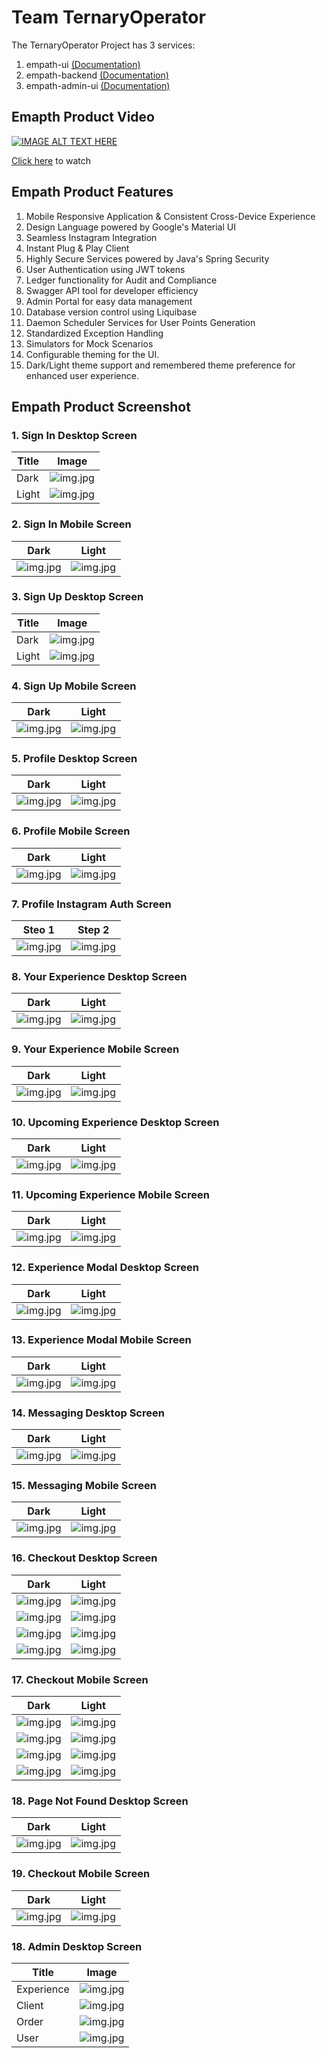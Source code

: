 # Team TernaryOperator
The TernaryOperator Project has 3 services:
1. empath-ui [(Documentation)](https://github.com/prathmesh36/empath/tree/main/empath-ui)
2. empath-backend [(Documentation)](https://github.com/prathmesh36/empath/tree/main/empath-backend)
3. empath-admin-ui [(Documentation)](https://github.com/prathmesh36/empath/tree/main/empath-admin-ui)


## Emapth Product Video
[![IMAGE ALT TEXT HERE](https://i3.ytimg.com/vi/xKR4vSYvK28/hqdefault.jpg)](https://www.youtube.com/watch?v=xKR4vSYvK28&ab_channel=PrathmeshMhapsekar)

[Click here](https://www.youtube.com/watch?v=xKR4vSYvK28&ab_channel=PrathmeshMhapsekar "Empath Product Video") to watch

## Empath Product Features

1. Mobile Responsive Application & Consistent Cross-Device Experience
2. Design Language powered by Google's Material UI
3. Seamless Instagram Integration
4. Instant Plug & Play Client
5. Highly Secure Services powered by Java's Spring Security
6. User Authentication using JWT tokens
7. Ledger functionality for Audit and Compliance
8. Swagger API tool for developer efficiency
9. Admin Portal for easy data management
10. Database version control using Liquibase
11. Daemon Scheduler Services for User Points Generation
12. Standardized Exception Handling
13. Simulators for Mock Scenarios
14. Configurable theming for the UI.
15. Dark/Light theme support and remembered theme preference for enhanced user experience.


## Empath Product Screenshot

### 1. Sign In Desktop Screen
|Title|Image|
|-----|-----|
|Dark|![img.jpg](empath-docs/SignIn_Web.jpeg)|
|Light|![img.jpg](empath-docs/SignIn_2_Web.jpeg)|

### 2. Sign In Mobile Screen

|Dark|Light|
|----|-----|
|![img.jpg](empath-docs/SignIn_Mobile.jpeg)|![img.jpg](empath-docs/SignIn_2_Mobile.jpeg)|

### 3. Sign Up Desktop Screen
|Title|Image|
|-----|-----|
|Dark|![img.jpg](empath-docs/SignUp_Web.jpeg)|
|Light|![img.jpg](empath-docs/SignUp_2_Web.jpeg)|

### 4. Sign Up Mobile Screen
|Dark|Light|
|----|-----|
|![img.jpg](empath-docs/SignUp_Mobile.jpeg)|![img.jpg](empath-docs/SignUp_2_Mobile.jpeg)|


### 5. Profile Desktop Screen
|Dark|Light|
|----|-----|
|![img.jpg](empath-docs/Profile_Web.jpeg)|![img.jpg](empath-docs/Profile_2_Web.jpeg)|

### 6. Profile Mobile Screen

|Dark|Light|
|----|-----|
|![img.jpg](empath-docs/Profile_Mobile.gif)|![img.jpg](empath-docs/Profile_2_Mobile.gif)|

### 7. Profile Instagram Auth Screen
|Steo 1|Step 2|
|----|-----|
|![img.jpg](empath-docs/Instagram_Auth_Web.png)|![img.jpg](empath-docs/Instagram_Auth_2_Web.png)|

### 8. Your Experience Desktop Screen
|Dark|Light|
|----|-----|
|![img.jpg](empath-docs/Your_Exp_Web.jpeg)|![img.jpg](empath-docs/Your_Exp_2_Web.jpeg)|

### 9. Your Experience Mobile Screen
|Dark|Light|
|----|-----|
|![img.jpg](empath-docs/Your_Exp_Mobile.gif)|![img.jpg](empath-docs/Your_Exp_2_Mobile.gif)|

### 10. Upcoming Experience Desktop Screen
|Dark|Light|
|----|-----|
|![img.jpg](empath-docs/Upcoming_Exp_Web.jpeg)|![img.jpg](empath-docs/Upcoming_Exp_2_Web.jpeg)|

### 11. Upcoming Experience Mobile Screen
|Dark|Light|
|----|-----|
|![img.jpg](empath-docs/Upcoming_Exp_Mobile.gif)|![img.jpg](empath-docs/Upcoming_Exp_2_Mobile.gif)|

### 12. Experience Modal Desktop Screen
|Dark|Light|
|----|-----|
|![img.jpg](empath-docs/Modal_Web.jpeg)|![img.jpg](empath-docs/Modal_2_Web.jpeg)|

### 13. Experience Modal Mobile Screen
|Dark|Light|
|----|-----|
|![img.jpg](empath-docs/Modal_Mobile.jpeg)|![img.jpg](empath-docs/Modal_2_Mobile.jpeg)|

### 14. Messaging Desktop Screen
|Dark|Light|
|----|-----|
|![img.jpg](empath-docs/Messaging_Web.jpeg)|![img.jpg](empath-docs/Messaging_2_Web.jpeg)|

### 15. Messaging Mobile Screen
|Dark|Light|
|----|-----|
|![img.jpg](empath-docs/Messaging_Mobile.jpeg)|![img.jpg](empath-docs/Messaging_2_Mobile.jpeg)|

### 16. Checkout Desktop Screen
|Dark|Light|
|----|-----|
|![img.jpg](empath-docs/Checkout_1_Web.jpeg)|![img.jpg](empath-docs/Checkout_1_2_Web.jpeg)|
|![img.jpg](empath-docs/Checkout_2_Web.jpeg)|![img.jpg](empath-docs/Checkout_2_2_Web.jpeg)|
|![img.jpg](empath-docs/Checkout_3_Web.jpeg)|![img.jpg](empath-docs/Checkout_3_2_Web.jpeg)|
|![img.jpg](empath-docs/Checkout_4_Web.jpeg)|![img.jpg](empath-docs/Checkout_4_2_Web.jpeg)|

### 17. Checkout Mobile Screen
|Dark|Light|
|----|-----|
|![img.jpg](empath-docs/Checkout_1_Mobile.jpeg)|![img.jpg](empath-docs/Checkout_1_2_Mobile.jpeg)|
|![img.jpg](empath-docs/Checkout_2_Mobile.jpeg)|![img.jpg](empath-docs/Checkout_2_2_Mobile.jpeg)|
|![img.jpg](empath-docs/Checkout_3_Mobile.jpeg)|![img.jpg](empath-docs/Checkout_3_2_Mobile.jpeg)|
|![img.jpg](empath-docs/Checkout_4_Mobile.jpeg)|![img.jpg](empath-docs/Checkout_4_2_Mobile.jpeg)|

### 18. Page Not Found Desktop Screen
|Dark|Light|
|----|-----|
|![img.jpg](empath-docs/Not_Found_Web.jpeg)|![img.jpg](empath-docs/Not_Found_2_Web.jpeg)|

### 19. Checkout Mobile Screen
|Dark|Light|
|----|-----|
|![img.jpg](empath-docs/Not_Found_Mobile.jpeg)|![img.jpg](empath-docs/Not_Found_2_Mobile.jpeg)|

### 18. Admin Desktop Screen
|Title|Image|
|----|-----|
|Experience|![img.jpg](empath-docs/Admin_Experience_Web.jpeg)|
|Client|![img.jpg](empath-docs/Admin_Client_Web.jpeg)|
|Order|![img.jpg](empath-docs/Admin_Order_Web.jpeg)|
|User|![img.jpg](empath-docs/Admin_User_Web.jpeg)|
